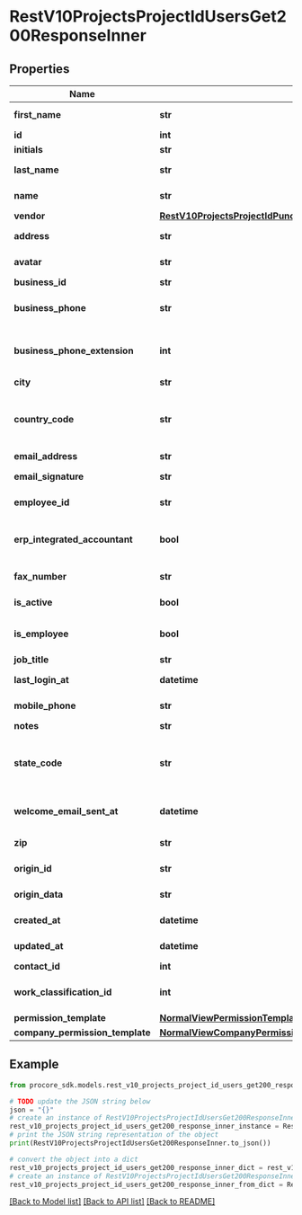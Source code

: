 # RestV10ProjectsProjectIdUsersGet200ResponseInner


## Properties

Name | Type | Description | Notes
------------ | ------------- | ------------- | -------------
**first_name** | **str** | User first name | [optional] 
**id** | **int** | User id | [optional] 
**initials** | **str** | User initials | [optional] 
**last_name** | **str** | User last name | [optional] 
**name** | **str** | User full name | [optional] 
**vendor** | [**RestV10ProjectsProjectIdPunchItemAssignmentsIdGet200ResponseVendor**](RestV10ProjectsProjectIdPunchItemAssignmentsIdGet200ResponseVendor.md) |  | [optional] 
**address** | **str** | User address | [optional] 
**avatar** | **str** | User avatar url | [optional] 
**business_id** | **str** | Business id | [optional] 
**business_phone** | **str** | User business phone | [optional] 
**business_phone_extension** | **int** | User business phone extension | [optional] 
**city** | **str** | User city | [optional] 
**country_code** | **str** | User country code (ISO-3166 Alpha-2 format) | [optional] 
**email_address** | **str** | User email | [optional] 
**email_signature** | **str** | User email signature | [optional] 
**employee_id** | **str** | User employee id | [optional] 
**erp_integrated_accountant** | **bool** | User ERP integrated accountant status | [optional] 
**fax_number** | **str** | User fax number | [optional] 
**is_active** | **bool** | User active status | [optional] 
**is_employee** | **bool** | User employee status | [optional] 
**job_title** | **str** | User job title | [optional] 
**last_login_at** | **datetime** | User last login at | [optional] 
**mobile_phone** | **str** | User mobile phone | [optional] 
**notes** | **str** | User notes | [optional] 
**state_code** | **str** | User state code (ISO-3166 Alpha-2 format) | [optional] 
**welcome_email_sent_at** | **datetime** | User welcome email sent at | [optional] 
**zip** | **str** | User zip code | [optional] 
**origin_id** | **str** | User origin id | [optional] 
**origin_data** | **str** | User origin data | [optional] 
**created_at** | **datetime** | User created at | [optional] 
**updated_at** | **datetime** | User updated at | [optional] 
**contact_id** | **int** |  | [optional] 
**work_classification_id** | **int** | Work classification id | [optional] 
**permission_template** | [**NormalViewPermissionTemplate**](NormalViewPermissionTemplate.md) |  | [optional] 
**company_permission_template** | [**NormalViewCompanyPermissionTemplate**](NormalViewCompanyPermissionTemplate.md) |  | [optional] 

## Example

```python
from procore_sdk.models.rest_v10_projects_project_id_users_get200_response_inner import RestV10ProjectsProjectIdUsersGet200ResponseInner

# TODO update the JSON string below
json = "{}"
# create an instance of RestV10ProjectsProjectIdUsersGet200ResponseInner from a JSON string
rest_v10_projects_project_id_users_get200_response_inner_instance = RestV10ProjectsProjectIdUsersGet200ResponseInner.from_json(json)
# print the JSON string representation of the object
print(RestV10ProjectsProjectIdUsersGet200ResponseInner.to_json())

# convert the object into a dict
rest_v10_projects_project_id_users_get200_response_inner_dict = rest_v10_projects_project_id_users_get200_response_inner_instance.to_dict()
# create an instance of RestV10ProjectsProjectIdUsersGet200ResponseInner from a dict
rest_v10_projects_project_id_users_get200_response_inner_from_dict = RestV10ProjectsProjectIdUsersGet200ResponseInner.from_dict(rest_v10_projects_project_id_users_get200_response_inner_dict)
```
[[Back to Model list]](../README.md#documentation-for-models) [[Back to API list]](../README.md#documentation-for-api-endpoints) [[Back to README]](../README.md)


